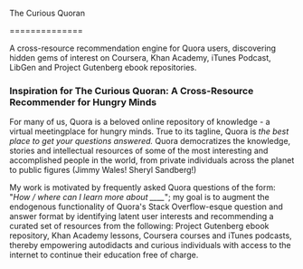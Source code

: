 The Curious Quoran

==============

A cross-resource recommendation engine for Quora users, discovering hidden gems of interest on Coursera, Khan Academy, iTunes Podcast, LibGen and Project Gutenberg ebook repositories.


### Inspiration for The Curious Quoran: A Cross-Resource Recommender for Hungry Minds


For many of us, Quora is a beloved online repository of knowledge - a virtual meetingplace for hungry minds. True to its tagline, Quora is *the best place to get your questions answered.* Quora democratizes the knowledge, stories and intellectual resources of some of the most interesting and accomplished people in the world, from private individuals across the planet to public figures (Jimmy Wales! Sheryl Sandberg!)

My work is motivated by frequently asked Quora questions of the form: "*How / where can I learn more about ____*"; my goal is to augment the endogenous functionality of Quora's Stack Overflow-esque question and answer format by identifying latent user interests and recommending a curated set of resources from the following: Project Gutenberg ebook repository, Khan Academy lessons, Coursera courses and iTunes podcasts, thereby empowering autodidacts and curious individuals with access to the internet to continue their education free of charge.



